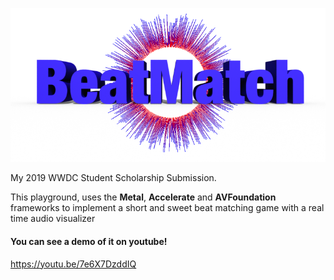 ![BeatMatch](BeatMatch.playgroundbook/Contents/PrivateResources/logo.png)

My 2019 WWDC Student Scholarship Submission.

This playground, uses the **Metal**, **Accelerate** and **AVFoundation** frameworks to implement a short and sweet beat matching game with a real time audio visualizer

#### You can see a demo of it on youtube!
https://youtu.be/7e6X7DzddIQ

